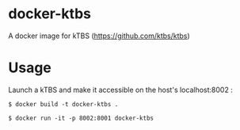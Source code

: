 # docker-ktbs
A docker image for kTBS (https://github.com/ktbs/ktbs)

# Usage
Launch a kTBS and make it accessible on the host's localhost:8002 :

```$ docker build -t docker-ktbs .```

```$ docker run -it -p 8002:8001 docker-ktbs```
